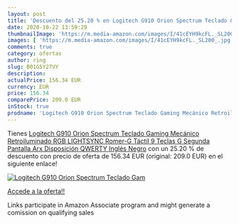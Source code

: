 ```yaml
---
layout: post
title: 'Descuento del 25.20 % en Logitech G910 Orion Spectrum Teclado Gam'
date: 2020-10-22 13:59:29
thumbnailImage: 'https://m.media-amazon.com/images/I/41cEYH9kcFL._SL200_.jpg'
images: [ 'https://m.media-amazon.com/images/I/41cEYH9kcFL._SL200_.jpg' ]
comments: true
category: ofertas
author: ring
slug: B01G5Y27VY
description:
actualPrice: 156.34 EUR
currency: EUR
price: 156.34
comparePrice: 209.0 EUR
inStock: true
prodname: 'Logitech G910 Orion Spectrum Teclado Gaming Mecánico Retroiluminado  RGB LIGHTSYNC  Romer-G Táctil 9 Teclas G  Segunda Pantalla Arx  Disposición QWERTY Inglés  Negro'
---
```


Tienes [Logitech G910 Orion Spectrum Teclado Gaming Mecánico Retroiluminado  RGB LIGHTSYNC  Romer-G Táctil 9 Teclas G  Segunda Pantalla Arx  Disposición QWERTY Inglés  Negro](https://www.amazon.es/dp/B01G5Y27VY/?tag=tolees-21) con un 25.20 % de descuento con precio de oferta de 156.34 EUR (original: 209.0 EUR) en el siguiente enlace!

[![Logitech G910 Orion Spectrum Teclado Gam](https://m.media-amazon.com/images/I/41cEYH9kcFL._SL200_.jpg)](https://www.amazon.es/dp/B01G5Y27VY/?tag=tolees-21)

[Accede a la oferta!!](https://www.amazon.es/dp/B01G5Y27VY/?tag=tolees-21)

Links participate in Amazon Associate program and might generate a comission on qualifying sales


